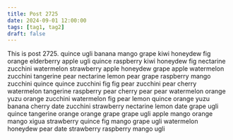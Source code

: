 ```yaml
---
title: Post 2725
date: 2024-09-01 12:00:00
tags: [tag1, tag2]
draft: false
---
```

This is post 2725.
quince
ugli
banana
mango
grape
kiwi
honeydew
fig
orange
elderberry
apple
ugli
quince
raspberry
kiwi
honeydew
fig
nectarine
zucchini
watermelon
strawberry
apple
honeydew
grape
apple
watermelon
zucchini
tangerine
pear
nectarine
lemon
pear
grape
raspberry
mango
zucchini
quince
quince
zucchini
fig
fig
pear
zucchini
pear
cherry
watermelon
tangerine
raspberry
pear
cherry
pear
pear
watermelon
orange
yuzu
orange
zucchini
watermelon
fig
pear
lemon
quince
orange
yuzu
banana
cherry
date
zucchini
strawberry
nectarine
lemon
date
grape
ugli
quince
tangerine
orange
orange
grape
grape
ugli
apple
mango
orange
mango
xigua
strawberry
quince
fig
mango
grape
ugli
watermelon
honeydew
pear
date
strawberry
raspberry
mango
ugli
